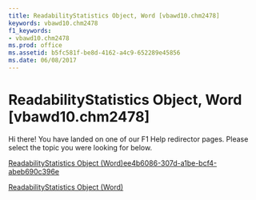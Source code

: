 ```yaml
---
title: ReadabilityStatistics Object, Word [vbawd10.chm2478]
keywords: vbawd10.chm2478
f1_keywords:
- vbawd10.chm2478
ms.prod: office
ms.assetid: b5fc581f-be8d-4162-a4c9-652289e45856
ms.date: 06/08/2017
---
```



# ReadabilityStatistics Object, Word [vbawd10.chm2478]

Hi there! You have landed on one of our F1 Help redirector pages. Please select the topic you were looking for below.

[ReadabilityStatistics Object (Word)ee4b6086-307d-a1be-bcf4-abeb690c396e](http://msdn.microsoft.com/library/ee4b6086-307d-a1be-bcf4-abeb690c396e%28Office.15%29.aspx)

[ReadabilityStatistics Object (Word)](http://msdn.microsoft.com/library/eabef73c-f837-435a-cfec-b76082cc0f7e%28Office.15%29.aspx)


